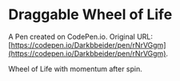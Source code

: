 # Draggable Wheel of Life

A Pen created on CodePen.io. Original URL: [https://codepen.io/Darkbbeider/pen/rNrVGgm](https://codepen.io/Darkbbeider/pen/rNrVGgm).

Wheel of Life with momentum after spin.